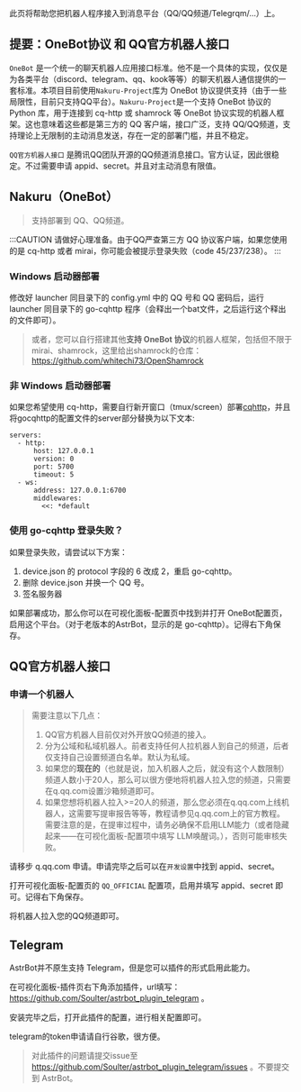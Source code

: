 此页将帮助您把机器人程序接入到消息平台（QQ/QQ频道/Telegrqm/...）上。

## 提要：OneBot协议 和 QQ官方机器人接口

`OneBot` 是一个统一的聊天机器人应用接口标准。他不是一个具体的实现，仅仅是为各类平台（discord、telegram、qq、kook等等）的聊天机器人通信提供的一套标准。本项目目前使用`Nakuru-Project`库为 OneBot 协议提供支持（由于一些局限性，目前只支持QQ平台）。`Nakuru-Project`是一个支持 OneBot 协议的 Python 库，用于连接到 cq-http 或 shamrock 等 OneBot 协议实现的机器人框架。这也意味着这些都是第三方的 QQ 客户端，接口广泛，支持 QQ/QQ频道，支持理论上无限制的主动消息发送，存在一定的部署门槛，并且不稳定。

`QQ官方机器人接口` 是腾讯QQ团队开源的QQ频道消息接口。官方认证，因此很稳定。不过需要申请 appid、secret。并且对主动消息有限值。

## Nakuru（OneBot）

> 支持部署到 QQ、QQ频道。

:::CAUTION
请做好心理准备。由于QQ严查第三方 QQ 协议客户端，如果您使用的是 cq-http 或者 mirai，你可能会被提示登录失败（code 45/237/238）。
:::

### Windows 启动器部署
修改好 launcher 同目录下的 config.yml 中的 QQ 号和 QQ 密码后，运行 launcher 同目录下的 go-cqhttp 程序（会释出一个bat文件，之后运行这个释出的文件即可）。

> 或者，您可以自行搭建其他**支持 OneBot 协议**的机器人框架，包括但不限于 mirai、shamrock，这里给出shamrock的仓库：https://github.com/whitechi73/OpenShamrock

### 非 Windows 启动器部署
如果您希望使用 cq-http，需要自行新开窗口（tmux/screen）部署[cqhttp](https://github.com/Mrs4s/go-cqhttp/releases/latest)，并且将gocqhttp的配置文件的server部分替换为以下文本:
```
servers:
  - http:
      host: 127.0.0.1
      version: 0
      port: 5700
      timeout: 5
  - ws:
      address: 127.0.0.1:6700
      middlewares:
        <<: *default
```

### 使用 go-cqhttp 登录失败？
如果登录失败，请尝试以下方案：

1. device.json 的 protocol 字段的 6 改成 2，重启 go-cqhttp。
2. 删除 device.json 并换一个 QQ 号。
3. 签名服务器

如果部署成功，那么你可以在可视化面板-配置页中找到并打开 OneBot配置页，启用这个平台。（对于老版本的AstrBot，显示的是 go-cqhttp）。记得右下角保存。


## QQ官方机器人接口

### 申请一个机器人

> 需要注意以下几点：
> 1. QQ官方机器人目前仅对外开放QQ频道的接入。
> 2. 分为公域和私域机器人。前者支持任何人拉机器人到自己的频道，后者仅支持自己设置频道白名单。默认为私域。
> 3. 如果您的**现在的**（也就是说，加入机器人之后，就没有这个人数限制）频道人数小于20人，那么可以很方便地将机器人拉入您的频道，只需要在q.qq.com设置沙箱频道即可。
> 4. 如果您想将机器人拉入>=20人的频道，那么您必须在q.qq.com上线机器人，这需要写提审报告等等，教程请参见q.qq.com上的官方教程。需要注意的是，在提审过程中，请务必确保不启用LLM能力（或者隐藏起来——在可视化面板-配置项中填写 LLM唤醒词。），否则可能审核失败。

请移步 q.qq.com 申请。申请完毕之后可以在`开发设置`中找到 appid、secret。

打开可视化面板-配置页的 `QQ_OFFICIAL` 配置项，启用并填写 appid、secret 即可。记得右下角保存。

将机器人拉入您的QQ频道即可。

## Telegram

AstrBot并不原生支持 Telegram，但是您可以插件的形式启用此能力。

在可视化面板-插件页右下角添加插件，url填写：https://github.com/Soulter/astrbot_plugin_telegram 。

安装完毕之后，打开此插件的配置，进行相关配置即可。

telegram的token申请请自行谷歌，很方便。

> 对此插件的问题请提交issue至 https://github.com/Soulter/astrbot_plugin_telegram/issues 。不要提交到 AstrBot。
